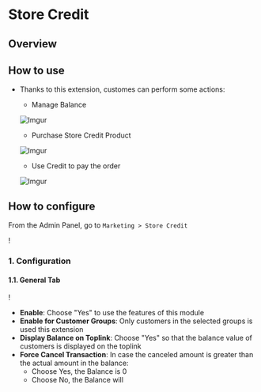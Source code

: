 # Store Credit
## Overview

## How to use
- Thanks to this extension, customes can perform some actions:
  - Manage Balance
  
  ![Imgur](https://i.imgur.com/s14o46W.png)
  
  - Purchase Store Credit Product
  
  ![Imgur](https://i.imgur.com/Mm29CoQ.png)
  
  - Use Credit to pay the order
  
  ![Imgur](https://i.imgur.com/Mm29CoQ.png)
  


## How to configure

From the Admin Panel, go to `Marketing > Store Credit`

!

### 1. Configuration
#### 1.1. General Tab

!

- **Enable**: Choose "Yes" to use the features of this module
- **Enable for Customer Groups**: Only customers in the selected groups is used this extension
- **Display Balance on Toplink**: Choose "Yes" so that the balance value of customers is displayed on the toplink
- **Force Cancel Transaction**: In case the canceled amount is greater than the actual amount in the balance:
  - Choose Yes, the Balance is 0
  - Choose No, the Balance will 






























